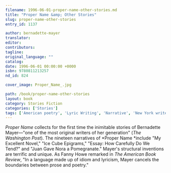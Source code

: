 ```yaml
---
filename: 1996-06-01-proper-name-other-stories.md
title: "Proper Name &amp; Other Stories"
slug: proper-name-other-stories
entry_id: 1137

author: bernadette-mayer
translator: 
editor: 
contributors: 
tagline: 
original_language: ""
catalog: 
date: 1996-06-01 00:00:00 +0000 
isbn: 9780811213257
nd_id: 824

cover_image: Proper_Name_.jpg

path: /book/proper-name-other-stories
layout: book
category: Stories Fiction
categories: ['Stories']
tags: ['American poetry', 'Lyric Writing', 'Narrative', 'New York writer Collection of narratives', 'Prose and Poetry']
---
```

*Proper Name* collects for the first time the inimitable stories of Bernadette Mayer––"one of the most original writers of her generation" (*The Washington Post*). The nineteen narratives of *Proper Name *include "My Excellent Novel," "Ice Cube Epigrams," "Essay: How Carefully Do We Tend?" and "Juan Gave Nora a Pomegranate." Mayer's structural inventions are terrific and unique. As Fanny Howe remarked in *The American Book Review*, "In a language made up of idiom and lyricism, Mayer cancels the boundaries between prose and poetry."





